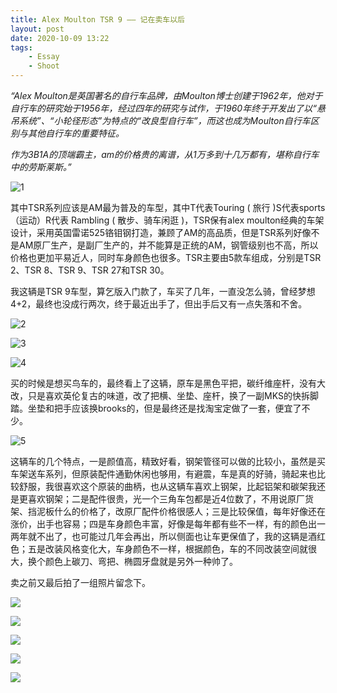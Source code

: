 ```yaml
---
title: Alex Moulton TSR 9 —— 记在卖车以后
layout: post
date: 2020-10-09 13:22
tags: 
    - Essay
    - Shoot
---
```

*“Alex Moulton是英国著名的自行车品牌，由Moulton博士创建于1962年，他对于自行车的研究始于1956年，经过四年的研究与试作，于1960年终于开发出了以“悬吊系统”、“小轮径形态”为特点的“改良型自行车”，而这也成为Moulton自行车区别与其他自行车的重要特征。*

*作为3B1A的顶端霸主，am的价格贵的离谱，从1万多到十几万都有，堪称自行车中的劳斯莱斯。”*

![1](/IMG/2020/2020-10-09-AM/1.jpg)

其中TSR系列应该是AM最为普及的车型，其中T代表Touring ( 旅行 )S代表sports（运动）R代表 Rambling ( 散步、骑车闲逛 )，TSR保有alex moulton经典的车架设计，采用英国雷诺525铬钼钢打造，兼顾了AM的高品质，但是TSR系列好像不是AM原厂生产，是副厂生产的，并不能算是正统的AM，钢管级别也不高，所以价格也更加平易近人，同时车身颜色也很多。TSR主要由5款车组成，分别是TSR 2、TSR 8、TSR 9、TSR 27和TSR 30。

我这辆是TSR 9车型，算乞版入门款了，车买了几年，一直没怎么骑，曾经梦想4+2，最终也没成行两次，终于最近出手了，但出手后又有一点失落和不舍。

![2](/IMG/2020/2020-10-09-AM/2.jpg)

![3](/IMG/2020/2020-10-09-AM/3.jpg)

![4](/IMG/2020/2020-10-09-AM/4.jpg)

买的时候是想买鸟车的，最终看上了这辆，原车是黑色平把，碳纤维座杆，没有大改，只是喜欢英伦复古的味道，改了把横、坐垫、座杆，换了一副MKS的快拆脚踏。坐垫和把手应该换brooks的，但是最终还是找淘宝定做了一套，便宜了不少。

![5](/IMG/2020/2020-10-09-AM/5.jpg)

这辆车的几个特点，一是颜值高，精致好看，钢架管径可以做的比较小，虽然是买车架送车系列，但原装配件通勤休闲也够用，有避震，车是真的好骑，骑起来也比较舒服，我很喜欢这个原装的曲柄，也从这辆车喜欢上钢架，比起铝架和碳架我还是更喜欢钢架；二是配件很贵，光一个三角车包都是近4位数了，不用说原厂货架、挡泥板什么的价格了，改原厂配件价格很感人；三是比较保值，每年好像还在涨价，出手也容易；四是车身颜色丰富，好像是每年都有些不一样，有的颜色出一两年就不出了，也可能过几年会再出，所以侧面也让车更保值了，我的这辆是酒红色；五是改装风格变化大，车身颜色不一样，根据颜色，车的不同改装空间就很大，换个颜色上碳刀、弯把、椭圆牙盘就是另外一种帅了。

卖之前又最后拍了一组照片留念下。

![](/IMG/2020/2020-10-09-AM/6.jpg)

![](/IMG/2020/2020-10-09-AM/7.jpg)

![](/IMG/2020/2020-10-09-AM/8.jpg)

![](/IMG/2020/2020-10-09-AM/9.jpg)

![](/IMG/2020/2020-10-09-AM/10.jpg)








